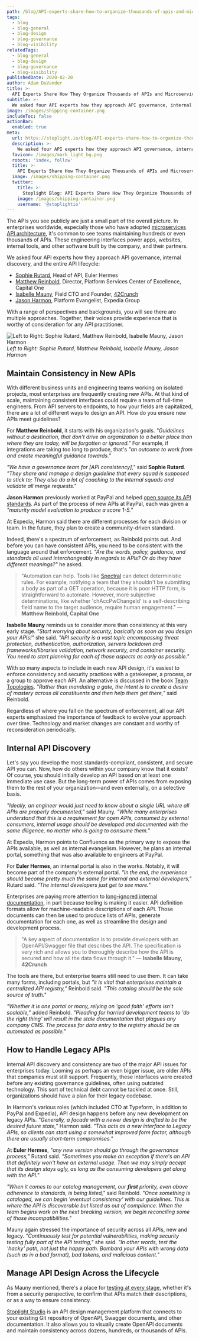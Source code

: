 ```yaml
---
path: /blog/API-experts-share-how-to-organize-thousands-of-apis-and-microservices
tags:
  - blog
  - blog-general
  - blog-design
  - blog-governance
  - blog-visibility 
relatedTags:
  - blog-general
  - blog-design
  - blog-governance
  - blog-visibility
publishedDate: 2020-02-20
author: Adam DuVander
title: >-
  API Experts Share How They Organize Thousands of APIs and Microservices
subtitle: >-
  We asked four API experts how they approach API governance, internal discovery, and the entire API lifecycle.
image: /images/shipping-container.png
includeToc: false
actionBar:
  enabled: true
meta:
  url: https://stoplight.io/blog/API-experts-share-how-to-organize-thousands-of-apis-and-microservices/
  description: >-
    We asked four API experts how they approach API governance, internal discovery, and the entire API lifecycle.
  favicon: /images/mark_light_bg.png
  robots: 'index, follow'
  title: >-
    API Experts Share How They Organize Thousands of APIs and Microservices
  image: /images/shipping-container.png
  twitter:
    title: >-
      Stoplight Blog: API Experts Share How They Organize Thousands of APIs and Microservices
    image: /images/shipping-container.png
    username: '@stoplightio'
---
```


The APIs you see publicly are just a small part of the overall picture. In enterprises worldwide, especially those who have adopted [microservices API architecture](https://stoplight.io/blog/designing-apis-for-microservices/), it's common to see teams maintaining hundreds or even thousands of APIs. These engineering interfaces power apps, websites, internal tools, and other software built by the company, and their partners.

We asked four API experts how they approach API governance, internal discovery, and the entire API lifecycle:

- [Sophie Rutard](https://www.linkedin.com/in/sophie-rutard-7081baab/), Head of API, Euler Hermes
- [Matthew Reinbold](https://twitter.com/libel_vox), Director, Platform Services Center of Excellence, Capital One
- [Isabelle Mauny](https://twitter.com/isamauny), Field CTO and Founder, [42Crunch](https://42crunch.com/)
- [Jason Harmon](https://twitter.com/jharmn), Platform Evangelist, Expedia Group

With a range of perspectives and backgrounds, you will see there are multiple approaches. Together, their voices provide experience that is worthy of consideration for any API practitioner.

![Left to Right: Sophie Rutard, Matthew Reinbold, Isabelle Mauny, Jason Harmon](/images/api-experts.png)
*Left to Right: Sophie Rutard, Matthew Reinbold, Isabelle Mauny, Jason Harmon*

## Maintain Consistency in New APIs

With different business units and engineering teams working on isolated projects, most enterprises are frequently creating new APIs. At that kind of scale, maintaining consistent interfaces could require a team of full-time engineers. From API servers to endpoints, to how your fields are capitalized, there are a lot of different ways to design an API. How do you ensure new APIs meet guidelines?

For **Matthew Reinbold**, it starts with his organization's goals. *"Guidelines without a destination, that don't drive an organization to a better place than where they are today, will be forgotten or ignored."* For example, if integrations are taking too long to produce, that's *"an outcome to work from and create meaningful guidance towards."*

*"We have a governance team for [API consistency],"* said **Sophie Rutard**. *"They share and manage a design guideline that every squad is supposed to stick to; They also do a lot of coaching to the internal squads and validate all merge requests."*

**Jason Harmon** previously worked at PayPal and helped [open source its API standards](https://github.com/paypal/api-standards). As part of the process of new APIs at PayPal, each was given a *"maturity model evaluation to produce a score 1-5."*

At Expedia, Harmon said there are different processes for each division or team. In the future, they plan to create a community-driven standard.

Indeed, there's a spectrum of enforcement, as Reinbold points out. And before you can have consistent APIs, you need to be consistent with the language around that enforcement. *"Are the words, policy, guidance, and standards all used interchangeably in regards to APIs? Or do they have different meanings?"* he asked.

> "Automation can help. Tools like [Spectral](https://stoplight.io/open-source/spectral) can detect deterministic rules. For example, notifying a team that they shouldn't be submitting a body as part of a GET operation, because it is poor HTTP form, is straightforward to automate. However, more subjective determinations, like whether 'chAccPwChangeId' is a self-describing field name to the target audience, require human engagement." — **Matthew Reinbold, Capital One**

**Isabelle Mauny** reminds us to consider more than consistency at this very early stage. *"Start worrying about security, basically as soon as you design your APIs!"* she said. *"API security is a vast topic encompassing threat protection, authentication, authorization, servers lockdown and frameworks/libraries validation, network security, and container security. You need to start planning for each of those aspects as early as possible."*

With so many aspects to include in each new API design, it's easiest to enforce consistency and security practices with a gatekeeper, a process, or a group to approve each API. An alternative is discussed in the book [Team Topologies](https://teamtopologies.com/book). *"Rather than mandating a gate, the intent is to create a desire of mastery across all constituents and then help them get there,"* said Reinbold.

Regardless of where you fall on the spectrum of enforcement, all our API experts emphasized the importance of feedback to evolve your approach over time. Technology and market changes are constant and worthy of reconsideration periodically.

## Internal API Discovery

Let's say you develop the most standards-compliant, consistent, and secure API you can. Now, how do others within your company know that it exists? Of course, you should initially develop an API based on at least one immediate use case. But the long-term power of APIs comes from exposing them to the rest of your organization—and even externally, on a selective basis.

*"Ideally, an engineer would just need to know about a single URL where all APIs are properly documented,"* said Mauny. *"While many enterprises understand that this is a requirement for open APIs, consumed by external consumers, internal usage should be developed and documented with the same diligence, no matter who is going to consume them."*

At Expedia, Harmon points to Confluence as the primary way to expose the APIs available, as well as internal evangelism. However, he plans an internal portal, something that was also available to engineers at PayPal.

For **Euler Hermes**, an internal portal is also in the works. Notably, it will become part of the company's external portal. *"In the end, the experience should become pretty much the same for internal and external developers,"* Rutard said. *"The internal developers just get to see more."*

Enterprises are paying more attention to [long-ignored internal documentation](https://stoplight.io/blog/internal-api-documentation/), in part because tooling is making it easier. API definition formats allow for machine-readable descriptions of each API. Those documents can then be used to produce lists of APIs, generate documentation for each one, as well as streamline the design and development process.

> "A key aspect of documentation is to provide developers with an OpenAPI/Swagger file that describes the API. The specification is very rich and allows you to thoroughly describe how the API is secured and how all the data flows through it." — **Isabelle Mauny, 42Crunch**

The tools are there, but enterprise teams still need to use them. It can take many forms, including portals, but *"it is vital that enterprises maintain a centralized API registry,"* Reinbold said. *"This catalog should be the sole source of truth."*

*"Whether it is one portal or many, relying on 'good faith' efforts isn't scalable,"* added Reinbold. *"Pleading for harried development teams to 'do the right thing' will result in the stale documentation that plagues any company CMS. The process for data entry to the registry should be as automated as possible."*

## How to Handle Legacy APIs

Internal API discovery and consistency are two of the major API issues for enterprises today. Looming as perhaps an even bigger issue, are older APIs that companies must still support. Frequently, these interfaces were created before any existing governance guidelines, often using outdated technology. This sort of technical debt cannot be tackled at once. Still, organizations should have a plan for their legacy codebase.

In Harmon's various roles (which included CTO at Typeform, in addition to PayPal and Expedia), API design happens before any new development on legacy APIs. *"Generally, a facade with a newer design is drafted to be the desired future state,"* Harmon said. *"This acts as a new interface to Legacy APIs, so clients can start using a somewhat improved form factor, although there are usually short-term compromises."*

At **Euler Hermes**, *"any new version should go through the governance process,"* Rutard said. *"Sometimes you make an exception if there's an API that definitely won't have an external usage. Then we may simply accept that its design stays ugly, as long as the consuming developers get along with the API."*

*"When it comes to our catalog management, our **first** priority, even above adherence to standards, is being listed,"* said Reinbold. *"Once something is cataloged, we can begin 'eventual consistency' with our guidelines. This is where the API is discoverable but listed as out of compliance. When the team begins work on the next breaking version, we begin reconciling some of those incompatibilities."*

Mauny again stressed the importance of security across all APIs, new and legacy. *"Continuously test for potential vulnerabilities, making security testing fully part of the API testing,"* she said. *"In other words, test the 'hacky' path, not just the happy path. Bombard your APIs with wrong data (such as in a bad format), bad tokens, and malicious content."*

## Manage API Design Across the Lifecycle

As Mauny mentioned, there's a place for [testing at every stage](https://stoplight.io/blog/api-integration-testing/), whether it's from a security perspective, to confirm that APIs match their descriptions, or as a way to ensure consistency. 

[Stoplight Studio](https://stoplight.io/studio/) is an API design management platform that connects to your existing Git repository of OpenAPI, Swagger documents, and other documentation. It also allows you to visually create OpenAPI documents and maintain consistency across dozens, hundreds, or thousands of APIs.
